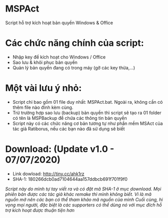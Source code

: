# MSPAct
Script hỗ trợ kích hoạt bản quyền Windows &amp; Office
# Các chức năng chính của script:
+ Nhập key để kích hoạt cho Windows / Office
+ Sao lưu & khôi phục bản quyền
+ Quản lý bản quyền đang có trong máy (gỡ các key thừa,...)
# Một vài lưu ý nhỏ:
+ Script chỉ bao gồm 01 file duy nhất: MSPAct.bat. Ngoài ra, không cần có thêm file nào đính kèm cùng. 
+ Trừ trường hợp sao lưu (backup) bản quyền thì script sẽ tạo ra 01 folder có tên là MSPBackup để chứa các thông tin bản quyền
+ Script này có các chức năng cơ bản tương tự như phần mềm MSAct của tác giả Ratiborus, nếu các bạn nào đã sử dụng sẽ biết
# Download: (Update v1.0 - 07/07/2020)
+ Link dowload: http://tiny.cc/ahk1rz
+ SHA-1: 180266dcb0ad7104644aa157ddbcb691f701f9f0

<i> Script này do mình tự tay viết ra và có đặt mã SHA-1 ở mục download. Mọi phiên bản được các tác giả khác remake thì mình không biết.
Vì là  mã nguồn mở nên các bạn có thể tham khảo mã nguồn của mình
Cuối cùng, hi vọng mọi người, đặc biệt là các supporters có thể dùng nó với mục đích hỗ trợ kích hoạt được thuận tiện hơn </i>
